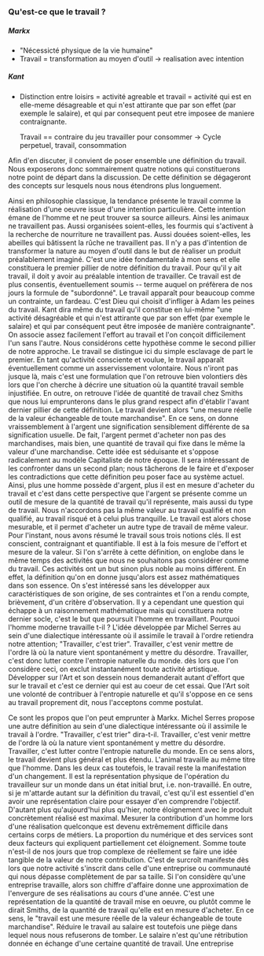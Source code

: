 ### Qu'est-ce que le travail ?

##### Markx

- "Nécessicté physique de la vie humaine"
- Travail = transformation au moyen d'outil -> realisation avec intention

##### Kant

- Distinction entre loisirs = activité agreable et travail = activité qui est en elle-meme
  désagreable et qui n'est attirante que par son effet (par exemple le salaire), et qui par
  consequent peut etre imposee de maniere contraignante.


  Travail == contraire du jeu
  travailler pour consommer -> Cycle perpetuel, travail, consommation

Afin d'en discuter, il convient de poser ensemble une définition du travail. Nous exposerons
donc sommairement quatre notions qui constituerons notre point de départ dans la discussion. De
cette définition se dégageront des concepts sur lesquels nous nous étendrons plus longuement.

Ainsi en philosophie classique, la tendance présente le travail comme la réalisation d'une oeuvre
issue d'une intention particulière. Cette intention émane de l'homme et ne peut trouver sa
source ailleurs. Ainsi les animaux ne travaillent pas. Aussi organisées soient-elles, les
fourmis qui s'activent à la recherche de nourriture ne travaillent pas. Aussi douées
soient-elles, les abeilles qui bâtissent la rûche ne travaillent pas. Il n'y a pas d'intention
de transformer la nature au moyen d'outil dans le but de réaliser un produit préalablement
imaginé. C'est une idée fondamentale à mon sens et elle constituera le premier pillier de notre
définition du travail. Pour qu'il y ait travail, il doit y avoir au préalable intention de
travailler. Ce travail est de plus consentis, éventuellement soumis -- terme auquel on
préfèrera de nos jours la formule de "subordonné".
Le travail apparaît pour beaucoup comme un contrainte, un fardeau. C'est Dieu qui choisit
d'infliger à Adam les peines du travail. Kant dira même du travail qu'il constitue en lui-même
"une activité désagréable et qui n'est attirante que par son effet (par exemple le salaire) et
qui par conséquent peut être imposée de manìère contraignante". On associe assez facilement
l'effort au travail et l'on conçoit difficilement l'un sans l'autre. Nous
considérons cette hypothèse comme le second pillier de notre approche. Le travail se distingue
ici du simple esclavage de part le premier. En tant qu'activité consciente et voulue, le
travail apparaît éventuellement comme un asservissement volontaire. Nous n'iront pas jusque là,
mais c'est une formulation que l'on retrouve bien volontiers dès lors que l'on cherche à
décrire une situation où la quantité travail semble injustifiée. 
En outre, on retrouve l'idée de quantité de travail chez Smiths que nous lui emprunterons dans
le plus grand respect afin d'établir l'avant dernier pillier de cette définition. Le travail
devient alors "une mesure réelle de la valeur échangeable de toute marchandise". En ce sens, on
donne vraissemblement à l'argent une signification sensiblement différente de sa signification
usuelle. De fait, l'argent permet d'acheter non pas des marchandises, mais bien, une quantité
de travail qui fixe dans le même la valeur d'une marchandise. Cette idée est séduisante et s'oppose
radicalement au modèle Capitaliste de notre époque. Il sera intéressant de les confronter dans
un second plan; nous tâcherons de le faire et d'exposer les contradictions que cette définition
peu poser face au système actuel. Ainsi, plus une homme possède d'argent, plus il est en mesure
d'acheter du travail et c'est dans cette perspective que l'argent se présente comme un outil de
mesure de la quantité de travail qu'il représente, mais aussi du type de travail. Nous
n'accordons pas la même valeur au travail qualifié et non qualifié, au travail risqué et à
celui plus tranquille. Le travail est alors chose mesurable, et il permet d'acheter un autre
type de travail de même valeur. 
Pour l'instant, nous avons résumé le travail sous trois notions clés. Il est conscient,
contraignant et quantifiable. Il est à la fois mesure de l'effort et mesure de la valeur.  Si
l'on s'arrête à cette définition, on englobe dans le même temps des activités que nous ne
souhaitons pas considérer comme du travail. Ces activités ont un but sinon plus noble au moins
différent. En effet, la définition qu'on en donne jusqu'alors est assez mathématiques dans son
essence.  On s'est intéressé sans les développer aux caractéristiques de son origine, de ses
contraintes et l'on a rendu compte, brièvement, d'un critère d'observation. Il y a cependant
une question qui échappe à un raisonnement mathématique mais qui constituera notre dernier
socle, c'est le but que poursuit l'homme en travaillant. Pourquoi l'homme moderne travaille
t-il ? L'idée développée par Michel Serres au sein d'une dialectique intéressante où il
assimile le travail à l'ordre retiendra notre attention; "Travailler, c'est trier". Travailler,
c'est venir mettre de l'ordre là où la nature vient spontanément y mettre du désordre.
Travailler, c'est donc lutter contre l'entropie naturelle du monde. dès lors que l'on considère
ceci, on exclut instantanément toute activité artistique. Développer sur l'Art et son dessein
nous demanderait autant d'effort que sur le travail et c'est ce dernier qui est au coeur de cet
essai. Que l'Art soit une volonté de contribuer à l'entropie naturelle et qu'il s'oppose en ce
sens au travail proprement dit, nous l'acceptons comme postulat. 



Ce sont les propos que l'on peut emprunter à Markx. Michel Serres propose une autre
définition au sein d'une dialectique intéressante où il assimile le travail à l'ordre.
"Travailler, c'est trier" dira-t-il. Travailler, c'est venir mettre de l'ordre là où la nature
vient spontanément y mettre du désordre. Travailler, c'est lutter contre l'entropie naturelle
du monde. En ce sens alors, le travail devient plus général et plus étendu. L'animal travaille
au même titre que l'homme. Dans les deux cas toutefois, le travail reste la manifestation d'un
changement. Il est la représentation physique de l'opération du travailleur sur un
monde dans un état initial brut, i.e. non-travaillé. En outre, si je m'attarde autant sur la
définition du travail, c'est qu'il est essentiel d'en avoir une représentation claire pour
essayer d'en comprendre l'objectif. D'autant plus qu'aujourd'hui plus qu'hier, notre
éloignement avec le produit concrètement réalisé est maximal. Mesurer la contribution d'un
homme lors d'une réalisation quelconque est devenu extrêmement difficile dans certains corps de
métiers. La proportion du numérique et des services sont deux facteurs qui expliquent
partiellement cet éloignement. Somme toute n'est-il de nos jours que trop complexe de
réellement se faire une idée tangible de la valeur de notre contribution. C'est de surcroît
manifeste dès lors que notre activité s'inscrit dans celle d'une entreprise ou communauté qui
nous dépasse complètement de par sa taille. Si l'on considère qu'une entreprise travaille,
alors son chiffre d'affaire donne une approximation de l'envergure de ses réalisations au cours
d'une année. C'est une représentation de la quantité de travail mise en oeuvre, ou plutôt comme
le dirait Smiths, de la quantité de travail qu'elle est en mesure d'acheter. En ce sens, le
"travail est une mesure réelle de la valeur échangeable de toute marchandise". Réduire le
travail au salaire est toutefois une piège dans lequel nous nous refuserons de tomber. Le
salaire n'est qu'une rétribution donnée en échange d'une certaine quantité de travail. Une
entreprise 
